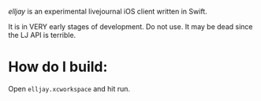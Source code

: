 *elljay* is an experimental livejournal iOS client written in Swift.

It is in VERY early stages of development. Do not use. It may be dead since the LJ API is terrible.

# How do I build:

Open ``elljay.xcworkspace`` and hit run.
